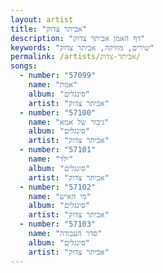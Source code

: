 ```yaml
---
layout: artist
title: "אביתר צדוק"
description: "דף האמן אביתר צדוק"
keywords: "שירים, מוזיקה, אביתר צדוק"
permalink: /artists/אביתר-צדוק/
songs:
  - number: "57099"
    name: "אמת"
    album: "סינגלים"
    artist: "אביתר צדוק"
  - number: "57100"
    name: "גיבור של אמא"
    album: "סינגלים"
    artist: "אביתר צדוק"
  - number: "57101"
    name: "ילד"
    album: "סינגלים"
    artist: "אביתר צדוק"
  - number: "57102"
    name: "מי האיש"
    album: "סינגלים"
    artist: "אביתר צדוק"
  - number: "57103"
    name: "סדר העבודה"
    album: "סינגלים"
    artist: "אביתר צדוק"
---
```

